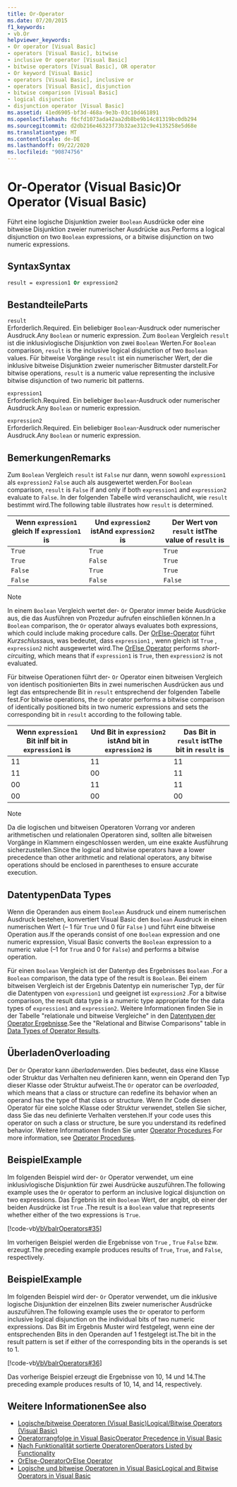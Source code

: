 ```yaml
---
title: Or-Operator
ms.date: 07/20/2015
f1_keywords:
- vb.Or
helpviewer_keywords:
- Or operator [Visual Basic]
- operators [Visual Basic], bitwise
- inclusive Or operator [Visual Basic]
- bitwise operators [Visual Basic], OR operator
- Or keyword [Visual Basic]
- operators [Visual Basic], inclusive or
- operators [Visual Basic], disjunction
- bitwise comparison [Visual Basic]
- logical disjunction
- disjunction operator [Visual Basic]
ms.assetid: 41ed6905-bf3d-468a-9e3b-03c10d461891
ms.openlocfilehash: f6cfd1073ada42aa2db8be9b14c81319bc0db294
ms.sourcegitcommit: d2db216e46323f73b32ae312c9e4135258e5d68e
ms.translationtype: MT
ms.contentlocale: de-DE
ms.lasthandoff: 09/22/2020
ms.locfileid: "90874756"
---
```

# <a name="or-operator-visual-basic"></a><span data-ttu-id="27695-102">Or-Operator (Visual Basic)</span><span class="sxs-lookup"><span data-stu-id="27695-102">Or Operator (Visual Basic)</span></span>

<span data-ttu-id="27695-103">Führt eine logische Disjunktion zweier `Boolean` Ausdrücke oder eine bitweise Disjunktion zweier numerischer Ausdrücke aus.</span><span class="sxs-lookup"><span data-stu-id="27695-103">Performs a logical disjunction on two `Boolean` expressions, or a bitwise disjunction on two numeric expressions.</span></span>  
  
## <a name="syntax"></a><span data-ttu-id="27695-104">Syntax</span><span class="sxs-lookup"><span data-stu-id="27695-104">Syntax</span></span>  
  
```vb  
result = expression1 Or expression2  
```  
  
## <a name="parts"></a><span data-ttu-id="27695-105">Bestandteile</span><span class="sxs-lookup"><span data-stu-id="27695-105">Parts</span></span>  

 `result`  
 <span data-ttu-id="27695-106">Erforderlich.</span><span class="sxs-lookup"><span data-stu-id="27695-106">Required.</span></span> <span data-ttu-id="27695-107">Ein beliebiger `Boolean`-Ausdruck oder numerischer Ausdruck.</span><span class="sxs-lookup"><span data-stu-id="27695-107">Any `Boolean` or numeric expression.</span></span> <span data-ttu-id="27695-108">Zum `Boolean` Vergleich `result` ist die inklusivlogische Disjunktion von zwei `Boolean` Werten.</span><span class="sxs-lookup"><span data-stu-id="27695-108">For `Boolean` comparison, `result` is the inclusive logical disjunction of two `Boolean` values.</span></span> <span data-ttu-id="27695-109">Für bitweise Vorgänge `result` ist ein numerischer Wert, der die inklusive bitweise Disjunktion zweier numerischer Bitmuster darstellt.</span><span class="sxs-lookup"><span data-stu-id="27695-109">For bitwise operations, `result` is a numeric value representing the inclusive bitwise disjunction of two numeric bit patterns.</span></span>  
  
 `expression1`  
 <span data-ttu-id="27695-110">Erforderlich.</span><span class="sxs-lookup"><span data-stu-id="27695-110">Required.</span></span> <span data-ttu-id="27695-111">Ein beliebiger `Boolean`-Ausdruck oder numerischer Ausdruck.</span><span class="sxs-lookup"><span data-stu-id="27695-111">Any `Boolean` or numeric expression.</span></span>  
  
 `expression2`  
 <span data-ttu-id="27695-112">Erforderlich.</span><span class="sxs-lookup"><span data-stu-id="27695-112">Required.</span></span> <span data-ttu-id="27695-113">Ein beliebiger `Boolean`-Ausdruck oder numerischer Ausdruck.</span><span class="sxs-lookup"><span data-stu-id="27695-113">Any `Boolean` or numeric expression.</span></span>  
  
## <a name="remarks"></a><span data-ttu-id="27695-114">Bemerkungen</span><span class="sxs-lookup"><span data-stu-id="27695-114">Remarks</span></span>  

 <span data-ttu-id="27695-115">Zum `Boolean` Vergleich `result` ist `False` nur dann, wenn sowohl `expression1` als `expression2` `False` auch als ausgewertet werden.</span><span class="sxs-lookup"><span data-stu-id="27695-115">For `Boolean` comparison, `result` is `False` if and only if both `expression1` and `expression2` evaluate to `False`.</span></span> <span data-ttu-id="27695-116">In der folgenden Tabelle wird veranschaulicht, wie `result` bestimmt wird.</span><span class="sxs-lookup"><span data-stu-id="27695-116">The following table illustrates how `result` is determined.</span></span>  
  
|<span data-ttu-id="27695-117">Wenn `expression1` gleich </span><span class="sxs-lookup"><span data-stu-id="27695-117">If `expression1` is</span></span>|<span data-ttu-id="27695-118">Und `expression2` ist</span><span class="sxs-lookup"><span data-stu-id="27695-118">And `expression2` is</span></span>|<span data-ttu-id="27695-119">Der Wert von `result` ist</span><span class="sxs-lookup"><span data-stu-id="27695-119">The value of `result` is</span></span>|  
|-------------------------|--------------------------|------------------------------|  
|`True`|`True`|`True`|  
|`True`|`False`|`True`|  
|`False`|`True`|`True`|  
|`False`|`False`|`False`|  
  
> [!NOTE]
> <span data-ttu-id="27695-120">In einem `Boolean` Vergleich wertet der- `Or` Operator immer beide Ausdrücke aus, die das Ausführen von Prozedur aufrufen einschließen können.</span><span class="sxs-lookup"><span data-stu-id="27695-120">In a `Boolean` comparison, the `Or` operator always evaluates both expressions, which could include making procedure calls.</span></span> <span data-ttu-id="27695-121">Der [OrElse-Operator](orelse-operator.md) führt *Kurzschluss*aus, was bedeutet, dass `expression1` , wenn gleich ist `True` , `expression2` nicht ausgewertet wird.</span><span class="sxs-lookup"><span data-stu-id="27695-121">The [OrElse Operator](orelse-operator.md) performs *short-circuiting*, which means that if `expression1` is `True`, then `expression2` is not evaluated.</span></span>  
  
 <span data-ttu-id="27695-122">Für bitweise Operationen führt der- `Or` Operator einen bitweisen Vergleich von identisch positionierten Bits in zwei numerischen Ausdrücken aus und legt das entsprechende Bit in `result` entsprechend der folgenden Tabelle fest.</span><span class="sxs-lookup"><span data-stu-id="27695-122">For bitwise operations, the `Or` operator performs a bitwise comparison of identically positioned bits in two numeric expressions and sets the corresponding bit in `result` according to the following table.</span></span>  
  
|<span data-ttu-id="27695-123">Wenn `expression1` Bit in</span><span class="sxs-lookup"><span data-stu-id="27695-123">If bit in `expression1` is</span></span>|<span data-ttu-id="27695-124">Und Bit in `expression2` ist</span><span class="sxs-lookup"><span data-stu-id="27695-124">And bit in `expression2` is</span></span>|<span data-ttu-id="27695-125">Das Bit in `result` ist</span><span class="sxs-lookup"><span data-stu-id="27695-125">The bit in `result` is</span></span>|  
|--------------------------------|---------------------------------|----------------------------|  
|<span data-ttu-id="27695-126">1</span><span class="sxs-lookup"><span data-stu-id="27695-126">1</span></span>|<span data-ttu-id="27695-127">1</span><span class="sxs-lookup"><span data-stu-id="27695-127">1</span></span>|<span data-ttu-id="27695-128">1</span><span class="sxs-lookup"><span data-stu-id="27695-128">1</span></span>|  
|<span data-ttu-id="27695-129">1</span><span class="sxs-lookup"><span data-stu-id="27695-129">1</span></span>|<span data-ttu-id="27695-130">0</span><span class="sxs-lookup"><span data-stu-id="27695-130">0</span></span>|<span data-ttu-id="27695-131">1</span><span class="sxs-lookup"><span data-stu-id="27695-131">1</span></span>|  
|<span data-ttu-id="27695-132">0</span><span class="sxs-lookup"><span data-stu-id="27695-132">0</span></span>|<span data-ttu-id="27695-133">1</span><span class="sxs-lookup"><span data-stu-id="27695-133">1</span></span>|<span data-ttu-id="27695-134">1</span><span class="sxs-lookup"><span data-stu-id="27695-134">1</span></span>|  
|<span data-ttu-id="27695-135">0</span><span class="sxs-lookup"><span data-stu-id="27695-135">0</span></span>|<span data-ttu-id="27695-136">0</span><span class="sxs-lookup"><span data-stu-id="27695-136">0</span></span>|<span data-ttu-id="27695-137">0</span><span class="sxs-lookup"><span data-stu-id="27695-137">0</span></span>|  
  
> [!NOTE]
> <span data-ttu-id="27695-138">Da die logischen und bitweisen Operatoren Vorrang vor anderen arithmetischen und relationalen Operatoren sind, sollten alle bitweisen Vorgänge in Klammern eingeschlossen werden, um eine exakte Ausführung sicherzustellen.</span><span class="sxs-lookup"><span data-stu-id="27695-138">Since the logical and bitwise operators have a lower precedence than other arithmetic and relational operators, any bitwise operations should be enclosed in parentheses to ensure accurate execution.</span></span>  
  
## <a name="data-types"></a><span data-ttu-id="27695-139">Datentypen</span><span class="sxs-lookup"><span data-stu-id="27695-139">Data Types</span></span>  

 <span data-ttu-id="27695-140">Wenn die Operanden aus einem `Boolean` Ausdruck und einem numerischen Ausdruck bestehen, konvertiert Visual Basic den `Boolean` Ausdruck in einen numerischen Wert (– 1 für `True` und 0 für `False` ) und führt eine bitweise Operation aus.</span><span class="sxs-lookup"><span data-stu-id="27695-140">If the operands consist of one `Boolean` expression and one numeric expression, Visual Basic converts the `Boolean` expression to a numeric value (–1 for `True` and 0 for `False`) and performs a bitwise operation.</span></span>  
  
 <span data-ttu-id="27695-141">Für einen `Boolean` Vergleich ist der Datentyp des Ergebnisses `Boolean` .</span><span class="sxs-lookup"><span data-stu-id="27695-141">For a `Boolean` comparison, the data type of the result is `Boolean`.</span></span> <span data-ttu-id="27695-142">Bei einem bitweisen Vergleich ist der Ergebnis Datentyp ein numerischer Typ, der für die Datentypen von `expression1` und geeignet ist `expression2` .</span><span class="sxs-lookup"><span data-stu-id="27695-142">For a bitwise comparison, the result data type is a numeric type appropriate for the data types of `expression1` and `expression2`.</span></span> <span data-ttu-id="27695-143">Weitere Informationen finden Sie in der Tabelle "relationale und bitweise Vergleiche" in den [Datentypen der Operator Ergebnisse](data-types-of-operator-results.md).</span><span class="sxs-lookup"><span data-stu-id="27695-143">See the "Relational and Bitwise Comparisons" table in [Data Types of Operator Results](data-types-of-operator-results.md).</span></span>  
  
## <a name="overloading"></a><span data-ttu-id="27695-144">Überladen</span><span class="sxs-lookup"><span data-stu-id="27695-144">Overloading</span></span>  

 <span data-ttu-id="27695-145">Der `Or` Operator kann *überladen*werden. Dies bedeutet, dass eine Klasse oder Struktur das Verhalten neu definieren kann, wenn ein Operand den Typ dieser Klasse oder Struktur aufweist.</span><span class="sxs-lookup"><span data-stu-id="27695-145">The `Or` operator can be *overloaded*, which means that a class or structure can redefine its behavior when an operand has the type of that class or structure.</span></span> <span data-ttu-id="27695-146">Wenn Ihr Code diesen Operator für eine solche Klasse oder Struktur verwendet, stellen Sie sicher, dass Sie das neu definierte Verhalten verstehen.</span><span class="sxs-lookup"><span data-stu-id="27695-146">If your code uses this operator on such a class or structure, be sure you understand its redefined behavior.</span></span> <span data-ttu-id="27695-147">Weitere Informationen finden Sie unter [Operator Procedures](../../programming-guide/language-features/procedures/operator-procedures.md).</span><span class="sxs-lookup"><span data-stu-id="27695-147">For more information, see [Operator Procedures](../../programming-guide/language-features/procedures/operator-procedures.md).</span></span>  
  
## <a name="example"></a><span data-ttu-id="27695-148">Beispiel</span><span class="sxs-lookup"><span data-stu-id="27695-148">Example</span></span>  

 <span data-ttu-id="27695-149">Im folgenden Beispiel wird der- `Or` Operator verwendet, um eine inklusivlogische Disjunktion für zwei Ausdrücke auszuführen.</span><span class="sxs-lookup"><span data-stu-id="27695-149">The following example uses the `Or` operator to perform an inclusive logical disjunction on two expressions.</span></span> <span data-ttu-id="27695-150">Das Ergebnis ist ein `Boolean` Wert, der angibt, ob einer der beiden Ausdrücke ist `True` .</span><span class="sxs-lookup"><span data-stu-id="27695-150">The result is a `Boolean` value that represents whether either of the two expressions is `True`.</span></span>  
  
 [!code-vb[VbVbalrOperators#35](~/samples/snippets/visualbasic/VS_Snippets_VBCSharp/VbVbalrOperators/VB/Class1.vb#35)]  
  
 <span data-ttu-id="27695-151">Im vorherigen Beispiel werden die Ergebnisse von `True` , `True` `False` bzw. erzeugt.</span><span class="sxs-lookup"><span data-stu-id="27695-151">The preceding example produces results of `True`, `True`, and `False`, respectively.</span></span>  
  
## <a name="example"></a><span data-ttu-id="27695-152">Beispiel</span><span class="sxs-lookup"><span data-stu-id="27695-152">Example</span></span>  

 <span data-ttu-id="27695-153">Im folgenden Beispiel wird der- `Or` Operator verwendet, um die inklusive logische Disjunktion der einzelnen Bits zweier numerischer Ausdrücke auszuführen.</span><span class="sxs-lookup"><span data-stu-id="27695-153">The following example uses the `Or` operator to perform inclusive logical disjunction on the individual bits of two numeric expressions.</span></span> <span data-ttu-id="27695-154">Das Bit im Ergebnis Muster wird festgelegt, wenn eine der entsprechenden Bits in den Operanden auf 1 festgelegt ist.</span><span class="sxs-lookup"><span data-stu-id="27695-154">The bit in the result pattern is set if either of the corresponding bits in the operands is set to 1.</span></span>  
  
 [!code-vb[VbVbalrOperators#36](~/samples/snippets/visualbasic/VS_Snippets_VBCSharp/VbVbalrOperators/VB/Class1.vb#36)]  
  
 <span data-ttu-id="27695-155">Das vorherige Beispiel erzeugt die Ergebnisse von 10, 14 und 14.</span><span class="sxs-lookup"><span data-stu-id="27695-155">The preceding example produces results of 10, 14, and 14, respectively.</span></span>  
  
## <a name="see-also"></a><span data-ttu-id="27695-156">Weitere Informationen</span><span class="sxs-lookup"><span data-stu-id="27695-156">See also</span></span>

- [<span data-ttu-id="27695-157">Logische/bitweise Operatoren (Visual Basic)</span><span class="sxs-lookup"><span data-stu-id="27695-157">Logical/Bitwise Operators (Visual Basic)</span></span>](logical-bitwise-operators.md)
- [<span data-ttu-id="27695-158">Operatorrangfolge in Visual Basic</span><span class="sxs-lookup"><span data-stu-id="27695-158">Operator Precedence in Visual Basic</span></span>](operator-precedence.md)
- [<span data-ttu-id="27695-159">Nach Funktionalität sortierte Operatoren</span><span class="sxs-lookup"><span data-stu-id="27695-159">Operators Listed by Functionality</span></span>](operators-listed-by-functionality.md)
- [<span data-ttu-id="27695-160">OrElse-Operator</span><span class="sxs-lookup"><span data-stu-id="27695-160">OrElse Operator</span></span>](orelse-operator.md)
- [<span data-ttu-id="27695-161">Logische und bitweise Operatoren in Visual Basic</span><span class="sxs-lookup"><span data-stu-id="27695-161">Logical and Bitwise Operators in Visual Basic</span></span>](../../programming-guide/language-features/operators-and-expressions/logical-and-bitwise-operators.md)
